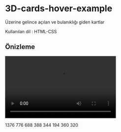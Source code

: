 # 3D-cards-hover-example
Üzerine gelince açılan ve bulanıklığı giden kartlar

Kullanılan dil : HTML-CSS

## Önizleme

<video width="360" height="203" controls="controls">
  <source src="https://github.com/Hamza-Eren/3D-cards-hover-example/blob/main/önizlemeler/önizleme.mp4" type="video/mp4"/>
  Tarayıcınız video etiketini desteklemiyor.
</video>


1376    776
688     388
344     194
360    320
